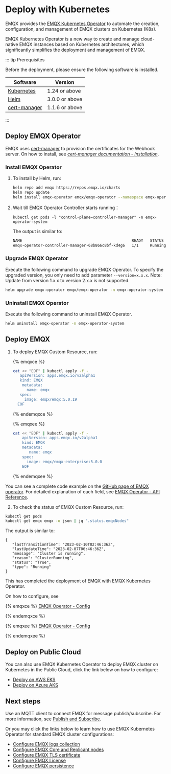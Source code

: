 # Deploy with Kubernetes

EMQX provides the [EMQX Kubernetes Operator](https://www.emqx.com/en/emqx-kubernetes-operator) to automate the creation, configuration, and management of EMQX clusters on Kubernetes (K8s).

EMQX Kubernetes Operator is a new way to create and manage cloud-native EMQX instances based on Kubernetes architectures, which significantly simplifies the deployment and management of EMQX.

::: tip Prerequisites

Before the deployment,  please ensure the following software is installed. 

| Software                                 | Version        |
| ---------------------------------------- | -------------- |
| [Kubernetes](https://kubernetes.io/)     | 1.24 or above  |
| [Helm](https://helm.sh/)                 | 3.0.0 or above |
| [cert-manager](https://cert-manager.io/) | 1.1.6 or above |

:::

## Deploy EMQX Operator

EMQX uses [cert-manager](https://github.com/jetstack/cert-manager) to provision the certificates for the Webhook server. On how to install, see [*cert-manager documentation - Installation*](https://cert-manager.io/docs/installation/). 

### Install EMQX Operator

1. To install by Helm, run: 

   ```bash
   helm repo add emqx https://repos.emqx.io/charts
   helm repo update
   helm install emqx-operator emqx/emqx-operator --namespace emqx-operator-system --create-namespace
   ```

2. Wait till EMQX Operator Controller starts running：

   ```
   kubectl get pods -l "control-plane=controller-manager" -n emqx-operator-system
   ```

   The output is similar to:

   ```bash
   NAME                                                READY   STATUS    RESTARTS   AGE
   emqx-operator-controller-manager-68b866c8bf-kd4g6   1/1     Running   0          15s
   ```

   

### Upgrade EMQX Operator

Execute the following command to upgrade EMQX Operator. To specify the upgraded version, you only need to add parameter `--version=x.x.x`. Note: Update from version 1.x.x to version 2.x.x is not supported.

```bash
helm upgrade emqx-operator emqx/emqx-operator -n emqx-operator-system
```



### Uninstall EMQX Operator 

Execute the following command to uninstall EMQX Operator.

```bash
helm uninstall emqx-operator -n emqx-operator-system
```



## Deploy EMQX

1. To deploy EMQX Custom Resource, run:

   {% emqxce %}
   
   ```bash
   cat << "EOF" | kubectl apply -f -
      apiVersion: apps.emqx.io/v2alpha1
      kind: EMQX
       metadata:
         name: emqx
      spec:
        image: emqx/emqx:5.0.19
     EOF
   ```

   {% endemqxce %}

   {% emqxee %}

   ```bash
   cat << "EOF" | kubectl apply -f -
   	   apiVersion: apps.emqx.io/v2alpha1
   	   kind: EMQX
   	   metadata:
   	      name: emqx
   	   spec:
   	     image: emqx/emqx-enterprise:5.0.0
	   EOF
   ```

   {% endemqxee %}

  You can see a complete code example on the [GitHub page of EMQX operator](https://github.com/emqx/emqx-operator/blob/main/config/samples/emqx/v2alpha1/emqx-full.yaml). For detailed explanation of each field, see [EMQX Operator - API Reference](https://docs.emqx.com/en/emqx-operator/latest/reference/v2alpha1-reference.html).

  2. To check the status of EMQX Custom Resource, run:
  ```bash
  kubectl get pods
  kubectl get emqx emqx -o json | jq ".status.emqxNodes"
  ```


The output is similar to:

```
{
   "lastTransitionTime": "2023-02-10T02:46:36Z",
   "lastUpdateTime": "2023-02-07T06:46:36Z",
   "message": "Cluster is running",
   "reason": "ClusterRunning",
   "status": "True",
   "type": "Running"
}
```

This has completed the deployment of EMQX with EMQX Kubernetes Operator. 

On how to configure, see

{% emqxce %}
[EMQX Operator - Config](https://docs.emqx.com/en/emqx-operator/latest/config/v1beta3/EmqxBroker.html)

{% endemqxce %}

{% emqxee %}
[EMQX Operator - Config](https://docs.emqx.com/en/emqx-operator/latest/config/v1beta3/EmqxEnterprise.html)

{% endemqxee %}

## Deploy on Public Cloud

You can also use EMQX Kubernetes Operator to deploy EMQX cluster on Kubernetes in the Public Cloud, click the link below on how to configure:

- [Deploy on AWS EKS](https://docs.emqx.com/en/emqx-operator/latest/deployment/aws-eks-deployment.html)
- [Deploy on Azure AKS](https://docs.emqx.com/en/emqx-operator/latest/deployment/azure-deployment.html)

## Next steps

Use an MQTT client to connect EMQX for message publish/subscribe. For more information, see [Publish and Subscribe](../messaging/mqtt-publish-and-subscribe.md). 

Or you may click the links below to learn how to use EMQX Kubernetes Operator for standard EMQX cluster configurations:

- [Configure EMQX logs collection](https://docs.emqx.com/en/emqx-operator/latest/tasks/configure-emqx-logs-collection.html)
- [Configure EMQX Core and Replicant nodes](https://docs.emqx.com/en/emqx-operator/latest/tasks/configure-emqx-core-replicant.html)
- [Configure EMQX TLS certificate](https://docs.emqx.com/en/emqx-operator/latest/tasks/configure-emqx-tls.html)
- [Configure EMQX License](https://docs.emqx.com/en/emqx-operator/latest/tasks/configure-emqx-license.html)
- [Configure EMQX persistence](https://docs.emqx.com/en/emqx-operator/latest/tasks/configure-emqx-persistence.html)
